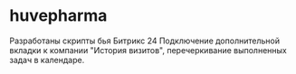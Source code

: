# huvepharma

Разработаны скрипты бья Битрикс 24
Подключение дополнительной вкладки к компании "История визитов", перечеркивание выполненных задач в календаре. 
